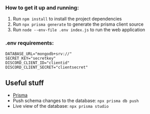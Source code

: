### How to get it up and running:
1. Run `npm install` to install the project dependencies
2. Run `npx prisma generate` to generate the prisma client source
3. Run `node --env-file .env index.js` to run the web application

### .env requirements:
```
DATABASE_URL="mongodb+srv://"
SECRET_KEY="secretkey"
DISCORD_CLIENT_ID="clientid"
DISCORD_CLIENT_SECRET="clientsecret"
```

## Useful stuff
- [Prisma](https://www.prisma.io/docs/)
- Push schema changes to the database: `npx prisma db push`
- Live view of the database: `npx prisma studio`